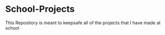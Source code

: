 # School-Projects
This Repository is meant to keepsafe all of the projects that I have made at school
